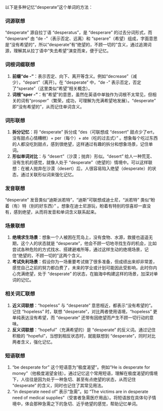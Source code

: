 以下是多种记忆“desperate”这个单词的方法：

### 词源联想
“desperate” 源自拉丁语 “desperatus”，是 “desperare” 的过去分词形式，而 “desperare” 由 “de -”（表示否定、远离）和 “sperare”（希望）组成，字面意思是“没有希望的”，所以“desperate”有“绝望的，不顾一切的”含义，通过追溯词源，理解其从拉丁语中“失去希望”演变而来，便于记忆。

### 词根词缀联想
1. **前缀“de -”**：表示否定、向下、离开等含义。例如“decrease”（减少），“depart”（离开）。在 “desperate” 中，“de -” 表示否定，否定了“sperate”（这里类似“希望”相关概念）。
2. **词根“sper -”**：有“希望”的意思，虽然在英语中单独作为词根不太常见，但相关的词有“prosper”（繁荣，成功，可理解为充满希望地发展）。“desperate” 即“没有希望的”，从而记住单词含义。

### 词形联想
1. **拆分记忆**：将 “desperate” 拆分成 “des（可联想成 “dessert” 甜点少了ert，没有甜点心情糟糕）+ per（每个）+ ate（吃的过去式）” 。想象每个吃过东西的人都没吃到甜点，感到很绝望，这样通过有趣的拆分和想象场景，记住单词。
2. **形似单词对比**：与 “desert”（沙漠；抛弃）形似。“desert” 给人一种荒芜、没有生机的感觉，就像人处于 “desperate”（绝望的）情境中。可以这样联想：在被人抛弃在沙漠（desert）后，人很容易陷入绝望（desperate）的状态，通过关联形似词来强化记忆。

### 发音联想
“desperate” 发音类似“迪斯派若特”，“迪斯”可联想成迪士尼，“派若特” 类似“盼着（有）特（别的好东西）” 。想象在迪士尼游玩，盼着有特别的惊喜却一直没有，感到绝望，从而将发音和单词含义联系起来。

### 场景联想
1. **绝境求生场景**：想象一个人被困在荒岛上，没有食物、水源，救援也遥遥无期，这个人的状态就是 “desperate”，他会不顾一切地寻找生存的机会，比如尝试各种危险的方式找水、搭建避难所等，通过这样生动的绝境场景，记住“绝望的，不顾一切的”这两个含义。
2. **考试失利场景**：假设你为一场重要考试做了很多准备，但成绩出来却非常差，感觉自己之前的努力都白费了，未来的学业或计划可能因此受影响，此时你内心充满绝望，处于 “desperate” 的状态，在脑海中构建这样的场景，加深对单词的记忆。

### 相关词汇联想
1. **近义词联想**：“hopeless” 与 “desperate” 意思相近，都表示“没有希望的”。记住 “hopeless” 时，联想 “desperate”，对比两者使用语境，“hopeless” 更单纯表达没有希望，而 “desperate” 还带有因绝望而产生不顾一切行动的意味。
2. **反义词联想**：“hopeful”（充满希望的）是 “desperate” 的反义词。通过记住积极的 “hopeful”，当想到相反状态时，就能联想到 “desperate”，同时对比两者含义，强化记忆。

### 短语联想
1. “be desperate for” 这个短语意为“极度渴望”。例如“He is desperate for money”（他极度渴望金钱）。通过记忆这个常用短语，理解在极度渴望的情境下，人往往是因为处于一种急切、甚至有点绝望的状态，从而记住 “desperate” 的含义，同时也记住了其常见用法。
2. “in desperate need of” 表示“急需”。如 “The victims are in desperate need of medical supplies”（受害者急需医疗用品）。将短语放在具体句子情境中，体会那种急需之下的急切、近乎绝望的感觉，帮助记忆单词。 
